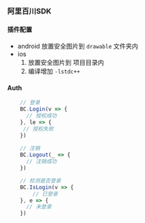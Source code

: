 ### 阿里百川SDK

#### 插件配置

* android
    放置安全图片到 `drawable` 文件夹内
* ios
    1. 放置安全图片到 项目目录内
    2. 编译增加 `-lstdc++`

#### Auth

```javascript
    // 登录
    BC.Login(v => {
      // 授权成功
    }, le => {
     // 授权失败
    })
    
    // 注销
    BC.Logout(_ => {
      // 注销成功
    })

    // 检测是否登录
    BC.IsLogin(v => {
        // 已登录
    }, e => {
      // 未登录
    })

        
```

